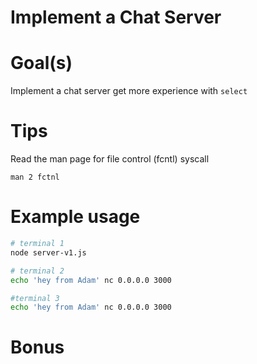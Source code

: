# Implement a Chat Server


# Goal(s)
Implement a chat server
get more experience with `select`


# Tips
Read the man page for file control (fcntl) syscall
```
man 2 fctnl
```



# Example usage

```sh
# terminal 1
node server-v1.js

# terminal 2
echo 'hey from Adam' nc 0.0.0.0 3000

#terminal 3
echo 'hey from Adam' nc 0.0.0.0 3000
```


# Bonus